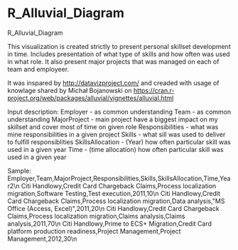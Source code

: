 # R_Alluvial_Diagram
R_Alluvial_Diagram

This visualization is created strictly to present personal skillset development in time. 
Includes presentation of what type of skills and how often was used in what role.
It also present major projects that was managed on each of team and employeer.


It was inspared by http://datavizproject.com/ and creaded with usage of knowlage shared by Michał Bojanowski on https://cran.r-project.org/web/packages/alluvial/vignettes/alluvial.html

Input description:
Employer - as common understanding
Team - as common understanding
MajorProject - main project have a biggest impact on my skillset and cover most of time on given role
Responsibilities - what was mine responsibilities in a given project
Skills - what sill was used to deliver to fulfill responsiblities
SkillsAllocation - (Year) how often particular skill was used in a given year
Time - (time allocation) how often particular skill was used in a given year

Sample:
Employer,Team,MajorProject,Responsibilities,Skills,SkillsAllocation,Time,Year2\n
Citi Handlowy,Credit Card Chargeback Claims,Process localization migration,Software Testing,Test execution,2011,10\n
Citi Handlowy,Credit Card Chargeback Claims,Process localization migration,Data analysis,"MS Office (Access, Excel)",2011,20\n
Citi Handlowy,Credit Card Chargeback Claims,Process localization migration,Claims analysis,Claims analysis,2011,70\n
Citi Handlowy,Prime to ECS+ Migration,Credit Card platform production readiness,Project Management,Project Management,2012,30\n
